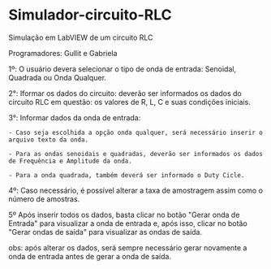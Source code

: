# Simulador-circuito-RLC
Simulação em LabVIEW de um circuito RLC

Programadores: Gullit e Gabriela

1º: O usuário devera selecionar o tipo de onda de entrada: Senoidal, Quadrada ou Onda Qualquer.

2°: Iformar os dados do circuito: deverão ser informados os dados do circuito RLC em questão: os valores de R, L, C e suas condições iniciais.

3°: Informar dados da onda de entrada:

    - Caso seja escolhida a opção onda qualquer, será necessário inserir o arquivo texto da onda.
    
    - Para as ondas senoidais e quadradas, deverão ser informados os dados de Frequência e Amplitude da onda.
    
    - Para a onda quadrada, também deverá ser informado o Duty Cicle.
    
4º: Caso necessário, é possível alterar a taxa de amostragem assim como o número de amostras.

5º Após inserir todos os dados, basta clicar no botão "Gerar onda de Entrada" para visualizar a onda de entrada e, após isso, clicar no botão "Gerar ondas de saída" para visualizar as ondas de saída.

obs: após alterar os dados, será sempre necessário gerar novamente a onda de entrada antes de gerar a onda de saída.
